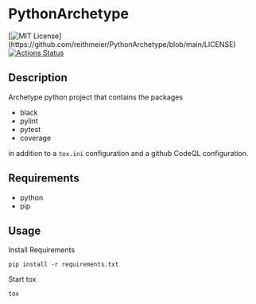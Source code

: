 # PythonArchetype

[![MIT License](https://img.shields.io/apm/l/atomic-design-ui.svg?)](https://github.com/reithmeier/PythonArchetype/blob/main/LICENSE)
[![Actions Status](https://github.com/reithmeier/PythonArchetype/actions/workflows/python-tox.yml/badge.svg)](https://github.com/reithmeier/PythonArchetype/actions)


## Description

Archetype python project that contains the packages
* black
* pylint
* pytest
* coverage

in addition to a `tox.ini` configuration and a github CodeQL configuration.

## Requirements

* python
* pip

## Usage

Install Requirements
````shell
pip install -r requirements.txt
````

Start tox
````shell
tox
````

